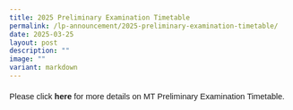 ```yaml
---
title: 2025 Preliminary Examination Timetable
permalink: /lp-announcement/2025-preliminary-examination-timetable/
date: 2025-03-25
layout: post
description: ""
image: ""
variant: markdown
---
```

<p style="font-size:14.5px; line-height:2;margin-top:15px; font-family:sans-serif;">Please click <a href="https://drive.google.com/file/d/1I5cUE0qNcoH-RLKAYnBEftpo6S3PlFOq/view?usp=sharing" style="font-size:14.5px; line-height:1.5;font-family:sans-serif;font-weight:bold;text-decoration: none;">here</a> for more details on MT Preliminary Examination Timetable. </p>